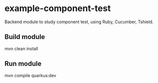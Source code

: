 # example-component-test
Backend module to study component test, using Ruby, Cucumber, Tshield.

## Build module
mvn clean install

## Run module
mvn compile quarkus:dev
